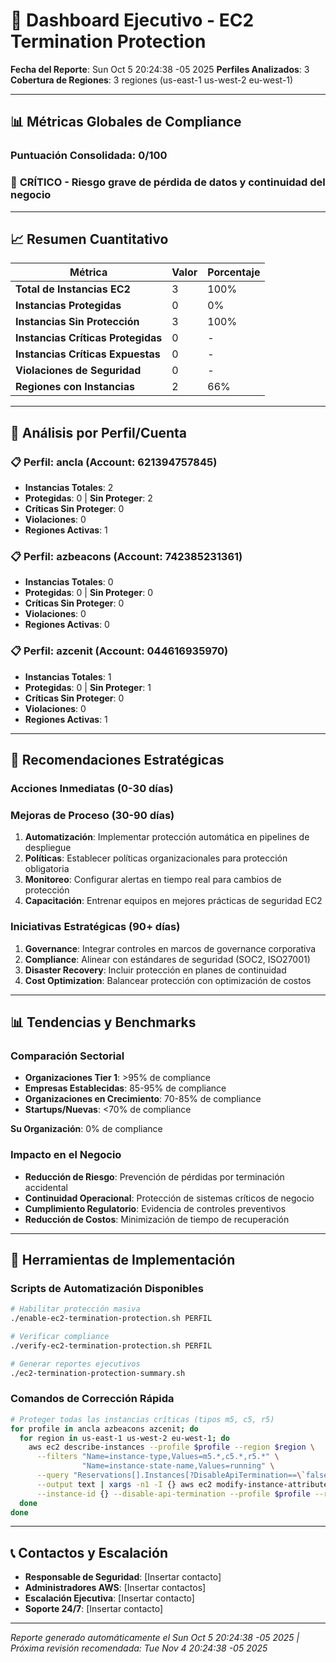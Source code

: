 # 🏢 Dashboard Ejecutivo - EC2 Termination Protection

**Fecha del Reporte**: Sun Oct  5 20:24:38 -05 2025
**Perfiles Analizados**: 3
**Cobertura de Regiones**: 3 regiones (us-east-1 us-west-2 eu-west-1)

---

## 📊 Métricas Globales de Compliance

### Puntuación Consolidada: **0/100**

### 🚨 **CRÍTICO** - Riesgo grave de pérdida de datos y continuidad del negocio

---

## 📈 Resumen Cuantitativo

| Métrica | Valor | Porcentaje |
|---------|-------|------------|
| **Total de Instancias EC2** | 3 | 100% |
| **Instancias Protegidas** | 0 | 0% |
| **Instancias Sin Protección** | 3 | 100% |
| **Instancias Críticas Protegidas** | 0 | - |
| **Instancias Críticas Expuestas** | 0 | - |
| **Violaciones de Seguridad** | 0 | - |
| **Regiones con Instancias** | 2 | 66% |

---

## 🏢 Análisis por Perfil/Cuenta

### 📋 Perfil: **ancla** (Account: 621394757845)


- **Instancias Totales**: 2
- **Protegidas**: 0 | **Sin Proteger**: 2
- **Críticas Sin Proteger**: 0
- **Violaciones**: 0
- **Regiones Activas**: 1

### 📋 Perfil: **azbeacons** (Account: 742385231361)


- **Instancias Totales**: 0
- **Protegidas**: 0 | **Sin Proteger**: 0
- **Críticas Sin Proteger**: 0
- **Violaciones**: 0
- **Regiones Activas**: 0

### 📋 Perfil: **azcenit** (Account: 044616935970)


- **Instancias Totales**: 1
- **Protegidas**: 0 | **Sin Proteger**: 1
- **Críticas Sin Proteger**: 0
- **Violaciones**: 0
- **Regiones Activas**: 1

---

## 🎯 Recomendaciones Estratégicas

### Acciones Inmediatas (0-30 días)

### Mejoras de Proceso (30-90 días)
1. **Automatización**: Implementar protección automática en pipelines de despliegue
2. **Políticas**: Establecer políticas organizacionales para protección obligatoria
3. **Monitoreo**: Configurar alertas en tiempo real para cambios de protección
4. **Capacitación**: Entrenar equipos en mejores prácticas de seguridad EC2

### Iniciativas Estratégicas (90+ días)
1. **Governance**: Integrar controles en marcos de governance corporativa
2. **Compliance**: Alinear con estándares de seguridad (SOC2, ISO27001)
3. **Disaster Recovery**: Incluir protección en planes de continuidad
4. **Cost Optimization**: Balancear protección con optimización de costos

---

## 📊 Tendencias y Benchmarks

### Comparación Sectorial
- **Organizaciones Tier 1**: >95% de compliance
- **Empresas Establecidas**: 85-95% de compliance  
- **Organizaciones en Crecimiento**: 70-85% de compliance
- **Startups/Nuevas**: <70% de compliance

**Su Organización**: 0% de compliance

### Impacto en el Negocio
- **Reducción de Riesgo**: Prevención de pérdidas por terminación accidental
- **Continuidad Operacional**: Protección de sistemas críticos de negocio
- **Cumplimiento Regulatorio**: Evidencia de controles preventivos
- **Reducción de Costos**: Minimización de tiempo de recuperación

---

## 🔧 Herramientas de Implementación

### Scripts de Automatización Disponibles
```bash
# Habilitar protección masiva
./enable-ec2-termination-protection.sh PERFIL

# Verificar compliance
./verify-ec2-termination-protection.sh PERFIL

# Generar reportes ejecutivos
./ec2-termination-protection-summary.sh
```

### Comandos de Corrección Rápida
```bash
# Proteger todas las instancias críticas (tipos m5, c5, r5)
for profile in ancla azbeacons azcenit; do
  for region in us-east-1 us-west-2 eu-west-1; do
    aws ec2 describe-instances --profile $profile --region $region \
      --filters "Name=instance-type,Values=m5.*,c5.*,r5.*" \
                "Name=instance-state-name,Values=running" \
      --query "Reservations[].Instances[?DisableApiTermination==\`false\`].InstanceId" \
      --output text | xargs -n1 -I {} aws ec2 modify-instance-attribute \
      --instance-id {} --disable-api-termination --profile $profile --region $region
  done
done
```

---

## 📞 Contactos y Escalación

- **Responsable de Seguridad**: [Insertar contacto]
- **Administradores AWS**: [Insertar contactos]
- **Escalación Ejecutiva**: [Insertar contacto]
- **Soporte 24/7**: [Insertar contacto]

---

*Reporte generado automáticamente el Sun Oct  5 20:24:38 -05 2025 | Próxima revisión recomendada: Tue Nov  4 20:24:38 -05 2025*
